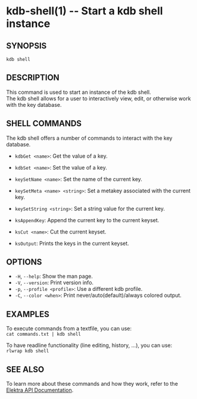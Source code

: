 kdb-shell(1) -- Start a kdb shell instance
==========================================

## SYNOPSIS

`kdb shell`

## DESCRIPTION

This command is used to start an instance of the kdb shell.<br>
The kdb shell allows for a user to interactively view, edit, or otherwise work with the key database.<br>

## SHELL COMMANDS

The kdb shell offers a number of commands to interact with the key database.

- `kdbGet <name>`: Get the value of a key.

- `kdbSet <name>`:
  Set the value of a key.
- `keySetName <name>`:
  Set the name of the current key.
- `keySetMeta <name> <string>`:
  Set a metakey associated with the current key.
- `keySetString <string>`:
  Set a string value for the current key.
- `ksAppendKey`:
  Append the current key to the current keyset.
- `ksCut <name>`:
  Cut the current keyset.
- `ksOutput`:
  Prints the keys in the current keyset.

## OPTIONS

- `-H`, `--help`:
  Show the man page.
- `-V`, `--version`:
  Print version info.
- `-p`, `--profile <profile>`:
  Use a different kdb profile.
- `-C`, `--color <when>`:
  Print never/auto(default)/always colored output.

## EXAMPLES

To execute commands from a textfile, you can use:<br>
`cat commands.txt | kdb shell`

To have readline functionality (line editing, history, ...), you can use:<br>
`rlwrap kdb shell`

## SEE ALSO

To learn more about these commands and how they work, refer to the [Elektra API Documentation](https://doc.libelektra.org/api/current/html).

